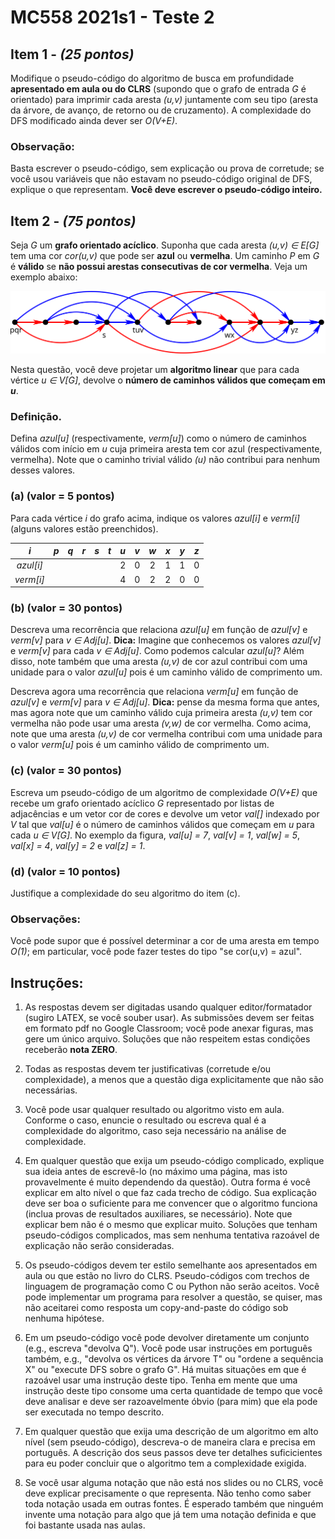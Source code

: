 # MC558 2021s1 - Teste 2

## Item 1 - *(25 pontos)*

Modifique o pseudo-código do algoritmo de busca em profundidade **apresentado em aula ou do CLRS** (supondo que o grafo de entrada *G* é orientado) para imprimir cada aresta *(u,v)* juntamente com seu tipo (aresta da árvore, de avanço, de retorno ou de cruzamento). A complexidade do DFS modificado ainda dever ser *O(V+E)*.

### Observação:

Basta escrever o pseudo-código, sem explicação ou prova de corretude; se você usou variáveis que não estavam no pseudo-código original de DFS, explique o que representam. **Você deve escrever o pseudo-código inteiro.**

## Item 2 - *(75 pontos)*

Seja *G* um **grafo orientado acı́clico**. Suponha que cada aresta *(u,v) ∈ E[G]* tem uma cor *cor(u,v)* que pode ser **azul** ou **vermelha**. Um caminho *P* em *G* é **válido** se **não possui arestas consecutivas de cor vermelha**. Veja um exemplo abaixo:

![Para quem tem dificuldades de distinguir as cores, as arestas vermelhas são: (p,q), (q,r), (p,s), (s,x), (t,x), (u,v), (u,w), (w,x) e (x,y). Caminhos de comprimento zero ou um são sempre válidos. Os caminhos (q,s,t,x,z) e (p,s,t,w,y) também são válidos. Já o caminho (p,q,s,t,x,y,z) não é válido pois (t,x) e (x,y) são arestas consecutivas de cor vermelha neste caminho.](static/figura_01.svg)

Nesta questão, você deve projetar um **algoritmo linear** que para cada vértice *u ∈ V[G]*, devolve o **número de caminhos válidos que começam em *u***.

### Definição.

Defina *azul[u]* (respectivamente, *verm[u]*) como o número de caminhos válidos com inı́cio em *u* cuja primeira aresta tem cor azul (respectivamente, vermelha). Note que o caminho trivial válido *(u)* não contribui para nenhum desses valores.

### (a) (valor = 5 pontos)

Para cada vértice *i* do grafo acima, indique os valores *azul[i]* e *verm[i]* (alguns valores estão preenchidos).

| *i*       | *p* | *q* | *r* | *s* | *t* | *u* | *v* | *w* | *x* | *y* | *z* |
| :-------: | :-: | :-: | :-: | :-: | :-: | :-: | :-: | :-: | :-: | :-: | :-: |
| *azul[i]* |     |     |     |     |     |  2  |  0  |  2  |  1  |  1  |  0  |
| *verm[i]* |     |     |     |     |     |  4  |  0  |  2  |  2  |  0  |  0  |

### (b) (valor = 30 pontos)

Descreva uma recorrência que relaciona *azul[u]* em função de *azul[v]* e *verm[v]* para *v ∈ Adj[u]*. **Dica:** Imagine que conhecemos os valores *azul[v]* e *verm[v]* para cada *v ∈ Adj[u]*. Como podemos calcular *azul[u]*? Além disso, note também que uma aresta *(u,v)* de cor azul contribui com uma unidade para o valor *azul[u]* pois é um caminho válido de comprimento um.

Descreva agora uma recorrência que relaciona *verm[u]* em função de *azul[v]* e *verm[v]* para *v ∈ Adj[u]*. **Dica:** pense da mesma forma que antes, mas agora note que um caminho válido cuja primeira aresta *(u,v)* tem cor vermelha não pode usar uma aresta *(v,w)* de cor vermelha. Como acima, note que uma aresta *(u,v)* de cor vermelha contribui com uma unidade para o valor *verm[u]* pois é um caminho válido de comprimento um.

### (c) (valor = 30 pontos)

Escreva um pseudo-código de um algoritmo de complexidade *O(V+E)* que recebe um grafo orientado acı́clico *G* representado por listas de adjacências e um vetor cor de cores e devolve um vetor *val[]* indexado por *V* tal que *val[u]* é o número de caminhos válidos que começam em *u* para cada *u ∈ V[G]*. No exemplo da figura, *val[u] = 7*, *val[v] = 1*, *val[w] = 5*, *val[x] = 4*, *val[y] = 2* e *val[z] = 1*.

### (d) (valor = 10 pontos)

Justifique a complexidade do seu algoritmo do item (c).

### Observações:

Você pode supor que é possı́vel determinar a cor de uma aresta em tempo *O(1)*; em particular, você pode fazer testes do tipo "se cor(u,v) = azul".

## Instruções:

1. As respostas devem ser digitadas usando qualquer editor/formatador (sugiro LATEX, se você souber usar). As submissões devem ser feitas em formato pdf no Google Classroom; você pode anexar figuras, mas gere um único arquivo. Soluções que não respeitem estas condições receberão **nota ZERO**.

2. Todas as respostas devem ter justificativas (corretude e/ou complexidade), a menos que a questão diga explicitamente que não são necessárias.

3. Você pode usar qualquer resultado ou algoritmo visto em aula. Conforme o caso, enuncie o resultado ou escreva qual é a complexidade do algoritmo, caso seja necessário na análise de complexidade.

4. Em qualquer questão que exija um pseudo-código complicado, explique sua ideia antes de escrevê-lo (no máximo uma página, mas isto provavelmente é muito dependendo da questão). Outra forma é você explicar em alto nı́vel o que faz cada trecho de código.
Sua explicação deve ser boa o suficiente para me convencer que o algoritmo funciona (inclua provas de resultados auxiliares, se necessário). Note que explicar bem não é o mesmo que explicar muito. Soluções que tenham pseudo-códigos complicados, mas sem nenhuma tentativa razoável de explicação não serão consideradas.

5. Os pseudo-códigos devem ter estilo semelhante aos apresentados em aula ou que estão no livro do CLRS. Pseudo-códigos com trechos de linguagem de programação como C ou Python não serão aceitos. Você pode implementar um programa para resolver a questão, se quiser, mas não aceitarei como resposta um copy-and-paste do código sob nenhuma hipótese.

6.  Em um pseudo-código você pode devolver diretamente um conjunto (e.g., escreva "devolva Q"). Você pode usar instruções em português também, e.g., "devolva os vértices da árvore T" ou "ordene a sequência X" ou "execute DFS sobre o grafo G". Há muitas situações em que é razoável usar uma instrução deste tipo. Tenha em mente que uma instrução deste tipo consome uma certa quantidade de tempo que você deve analisar e deve ser razoavelmente óbvio (para mim) que ela pode ser executada no tempo descrito.

7. Em qualquer questão que exija uma descrição de um algoritmo em alto nı́vel (sem pseudo-código), descreva-o de maneira clara e precisa em português. A descrição dos seus passos deve ter detalhes suficicientes para eu poder concluir que o algoritmo tem a complexidade exigida.

8. Se você usar alguma notação que não está nos slides ou no CLRS, você deve explicar precisamente o que representa. Não tenho como saber toda notação usada em outras fontes. É esperado também que ninguém invente uma notação para algo que já tem uma notação definida e que foi bastante usada nas aulas.
